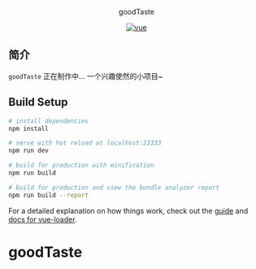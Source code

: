 <p align="center">
    goodTaste
</p>
<p align="center">
	<a href="https://github.com/vuejs/vue">
		<img src="https://img.shields.io/badge/vue-2.5.2-brightgreen.svg" alt="vue">
	</a>
</p>

## 简介

`goodTaste` 正在制作中... 一个兴趣使然的小项目~ 

## Build Setup

``` bash
# install dependencies
npm install

# serve with hot reload at localhost:23333
npm run dev

# build for production with minification
npm run build

# build for production and view the bundle analyzer report
npm run build --report
```

For a detailed explanation on how things work, check out the [guide](http://vuejs-templates.github.io/webpack/) and [docs for vue-loader](http://vuejs.github.io/vue-loader).
# goodTaste
